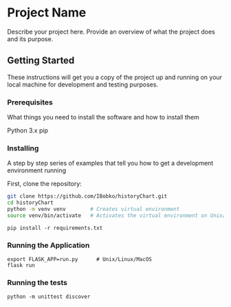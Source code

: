 # Project Name

Describe your project here. Provide an overview of what the project does and its purpose.

## Getting Started

These instructions will get you a copy of the project up and running on your local machine for development and testing
purposes.

### Prerequisites

What things you need to install the software and how to install them

Python 3.x
pip

### Installing

A step by step series of examples that tell you how to get a development environment running

First, clone the repository:

```bash
git clone https://github.com/IBobko/historyChart.git
cd historyChart
python -m venv venv        # Creates virtual environment
source venv/bin/activate   # Activates the virtual environment on Unix/Linux/MacOS
````

```shell
pip install -r requirements.txt
```

### Running the Application

```
export FLASK_APP=run.py      # Unix/Linux/MacOS
flask run
```

### Running the tests

```
python -m unittest discover
```